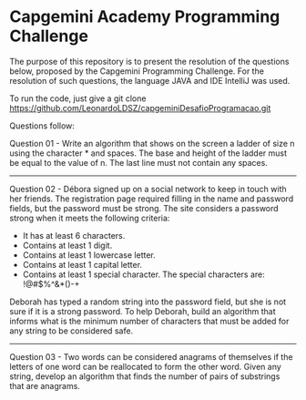 # Capgemini Academy Programming Challenge


The purpose of this repository is to present the resolution of the questions below, proposed by the Capgemini Programming Challenge. For the resolution of such questions, the language JAVA and IDE IntelliJ was used.

To run the code, just give a git clone https://github.com/LeonardoLDSZ/capgeminiDesafioProgramacao.git

Questions follow:

Question 01 - Write an algorithm that shows on the screen a ladder of size n using the character * and spaces. The base and height of the ladder must be equal to the value of n. The last line must not contain any spaces.

---------------------------------------------------------------------------------------------------------------------------------------------------------------------------------

Question 02 - Débora signed up on a social network to keep in touch with her friends. The registration page required filling in the name and password fields, but the password must be strong. The site considers a password strong when it meets the following criteria:

- It has at least 6 characters.
- Contains at least 1 digit.
- Contains at least 1 lowercase letter.
- Contains at least 1 capital letter.
- Contains at least 1 special character. The special characters are: !@#$%^&*()-+

Deborah has typed a random string into the password field, but she is not sure if it is a strong password. To help Deborah, build an algorithm that informs what is the minimum number of characters that must be added for any string to be considered safe.

---------------------------------------------------------------------------------------------------------------------------------------------------------------------------------

Question 03 - Two words can be considered anagrams of themselves if the letters of one word can be reallocated to form the other word. Given any string, develop an algorithm that finds the number of pairs of substrings that are anagrams.
